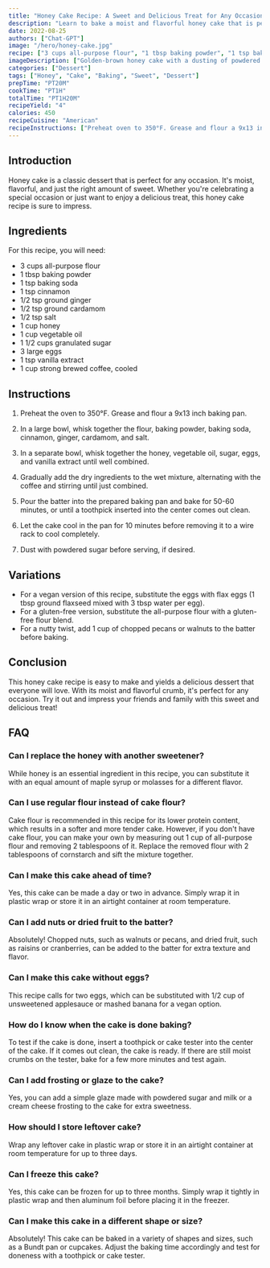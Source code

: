 ```yaml
---
title: "Honey Cake Recipe: A Sweet and Delicious Treat for Any Occasion"
description: "Learn to bake a moist and flavorful honey cake that is perfect for any occasion. This recipe is easy to make and yields a delicious dessert that everyone will love."
date: 2022-08-25
authors: ["Chat-GPT"]
image: "/hero/honey-cake.jpg"
recipe: ["3 cups all-purpose flour", "1 tbsp baking powder", "1 tsp baking soda", "1 tsp cinnamon", "1/2 tsp ground ginger", "1/2 tsp ground cardamom", "1/2 tsp salt", "1 cup honey", "1 cup vegetable oil", "1 1/2 cups granulated sugar", "3 large eggs", "1 tsp vanilla extract", "1 cup strong brewed coffee, cooled"]
imageDescription: ["Golden-brown honey cake with a dusting of powdered sugar"]
categories: ["Dessert"]
tags: ["Honey", "Cake", "Baking", "Sweet", "Dessert"]
prepTime: "PT20M"
cookTime: "PT1H"
totalTime: "PT1H20M"
recipeYield: "4"
calories: 450
recipeCuisine: "American"
recipeInstructions: ["Preheat oven to 350°F. Grease and flour a 9x13 inch baking pan.", "In a large bowl, whisk together the flour, baking powder, baking soda, cinnamon, ginger, cardamom, and salt.", "In a separate bowl, whisk together the honey, vegetable oil, sugar, eggs, and vanilla extract until well combined.", "Gradually add the dry ingredients to the wet mixture, alternating with the coffee and stirring until just combined.", "Pour the batter into the prepared baking pan and bake for 50-60 minutes, or until a toothpick inserted into the center comes out clean.", "Let the cake cool in the pan for 10 minutes before removing it to a wire rack to cool completely.", "Dust with powdered sugar before serving, if desired."]
---
```


## Introduction

Honey cake is a classic dessert that is perfect for any occasion. It's moist, flavorful, and just the right amount of sweet. Whether you're celebrating a special occasion or just want to enjoy a delicious treat, this honey cake recipe is sure to impress.

## Ingredients

For this recipe, you will need:

- 3 cups all-purpose flour
- 1 tbsp baking powder
- 1 tsp baking soda
- 1 tsp cinnamon
- 1/2 tsp ground ginger
- 1/2 tsp ground cardamom
- 1/2 tsp salt
- 1 cup honey
- 1 cup vegetable oil
- 1 1/2 cups granulated sugar
- 3 large eggs
- 1 tsp vanilla extract
- 1 cup strong brewed coffee, cooled

## Instructions

1. Preheat the oven to 350°F. Grease and flour a 9x13 inch baking pan.

2. In a large bowl, whisk together the flour, baking powder, baking soda, cinnamon, ginger, cardamom, and salt.

3. In a separate bowl, whisk together the honey, vegetable oil, sugar, eggs, and vanilla extract until well combined.

4. Gradually add the dry ingredients to the wet mixture, alternating with the coffee and stirring until just combined.

5. Pour the batter into the prepared baking pan and bake for 50-60 minutes, or until a toothpick inserted into the center comes out clean.

6. Let the cake cool in the pan for 10 minutes before removing it to a wire rack to cool completely.

7. Dust with powdered sugar before serving, if desired.

## Variations

- For a vegan version of this recipe, substitute the eggs with flax eggs (1 tbsp ground flaxseed mixed with 3 tbsp water per egg).
- For a gluten-free version, substitute the all-purpose flour with a gluten-free flour blend.
- For a nutty twist, add 1 cup of chopped pecans or walnuts to the batter before baking.

## Conclusion

This honey cake recipe is easy to make and yields a delicious dessert that everyone will love. With its moist and flavorful crumb, it's perfect for any occasion. Try it out and impress your friends and family with this sweet and delicious treat!

## FAQ

### Can I replace the honey with another sweetener?

While honey is an essential ingredient in this recipe, you can substitute it with an equal amount of maple syrup or molasses for a different flavor.

### Can I use regular flour instead of cake flour?

Cake flour is recommended in this recipe for its lower protein content, which results in a softer and more tender cake. However, if you don't have cake flour, you can make your own by measuring out 1 cup of all-purpose flour and removing 2 tablespoons of it. Replace the removed flour with 2 tablespoons of cornstarch and sift the mixture together.

### Can I make this cake ahead of time?

Yes, this cake can be made a day or two in advance. Simply wrap it in plastic wrap or store it in an airtight container at room temperature.

### Can I add nuts or dried fruit to the batter?

Absolutely! Chopped nuts, such as walnuts or pecans, and dried fruit, such as raisins or cranberries, can be added to the batter for extra texture and flavor.

### Can I make this cake without eggs?

This recipe calls for two eggs, which can be substituted with 1/2 cup of unsweetened applesauce or mashed banana for a vegan option.

### How do I know when the cake is done baking?

To test if the cake is done, insert a toothpick or cake tester into the center of the cake. If it comes out clean, the cake is ready. If there are still moist crumbs on the tester, bake for a few more minutes and test again.

### Can I add frosting or glaze to the cake?

Yes, you can add a simple glaze made with powdered sugar and milk or a cream cheese frosting to the cake for extra sweetness.

### How should I store leftover cake?

Wrap any leftover cake in plastic wrap or store it in an airtight container at room temperature for up to three days.

### Can I freeze this cake?

Yes, this cake can be frozen for up to three months. Simply wrap it tightly in plastic wrap and then aluminum foil before placing it in the freezer.

### Can I make this cake in a different shape or size?

Absolutely! This cake can be baked in a variety of shapes and sizes, such as a Bundt pan or cupcakes. Adjust the baking time accordingly and test for doneness with a toothpick or cake tester.